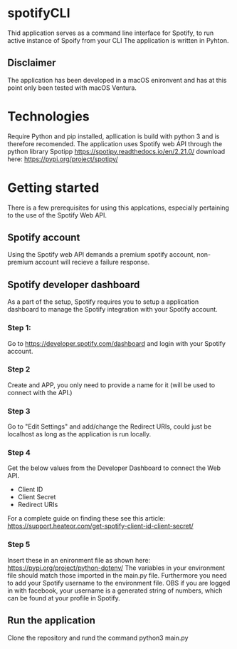 # spotifyCLI
Thid application serves as a command line interface for Spotify, to run active instance of Spoify from your CLI
The application is written in Pyhton.

## Disclaimer
The application has been developed in a macOS enironvent and has at this point only been tested with macOS Ventura.

# Technologies
Require Python and pip installed, apllication is build with python 3 and is therefore recomended.
The application uses Spotify web API through the python library Spotipp https://spotipy.readthedocs.io/en/2.21.0/ 
download here: https://pypi.org/project/spotipy/

# Getting started
There is a few prerequisites for using this applcations, especially pertaining to the use of the Spotify Web API. 

## Spotify account
Using the Spotify web API demands a premium spotify account, non-premium account will recieve a failure response.

## Spotify developer dashboard
As a part of the setup, Spotify requires you to setup a application dashboard to manage the Spotify integration with your Spotify account.

### Step 1: 
Go to https://developer.spotify.com/dashboard and login with your Spotify account.

### Step 2
Create and APP, you only need to provide a name for it (will be used to connect with the API.)

### Step 3
Go to "Edit Settings" and add/change the Redirect URIs, could just be localhost as long as the application is run locally.

### Step 4
Get the below values from the Developer Dashboard to connect the Web API.

- Client ID
- Client Secret
- Redirect URIs

For a complete guide on finding these see this article: https://support.heateor.com/get-spotify-client-id-client-secret/

### Step 5
Insert these in an enironment file as shown here: https://pypi.org/project/python-dotenv/ 
The variables in your environment file should match those imported in the main.py file.
Furthermore you need to add your Spotify username to the environment file. OBS if you are logged in with facebook, your username is a generated string of numbers, which can be found at your profile in Spotify.

## Run the application
Clone the repository and rund the command python3 main.py

